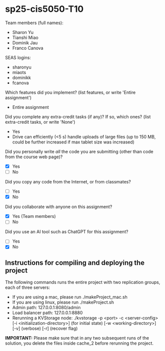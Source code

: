 # sp25-cis5050-T10

Team members (full names):
- Sharon Yu
- Tianshi Miao
- Dominik Jau
- Franco Canova

SEAS logins:
- sharonyu
- miaots
- dominikk
- fcanova

Which features did you implement?
  (list features, or write 'Entire assignment')
- Entire assignment

Did you complete any extra-credit tasks (if any)? If so, which ones? (list extra-credit tasks, or write 'None')
- Yes
- Drive can efficiently (<5 s) handle uploads of large files (up to 150 MB, could be further increased if max tablet size was increased)

Did you personally write _all_ the code you are submitting (other than code from the course web page)?
- [x] Yes
- [ ] No

Did you copy any code from the Internet, or from classmates?
- [ ] Yes
- [x] No

Did you collaborate with anyone on this assignment?
- [x] Yes (Team members)
- [ ] No

Did you use an AI tool such as ChatGPT for this assignment?
- [ ] Yes
- [x] No

## Instructions for compiling and deploying the project
The following commands runs the entire project with two replication groups, each of three servers:
- If you are using a mac, please run ./makeProject_mac.sh
- If you are using linux, please run ./makeProject.sh
- Admin path: 127.0.0.1:8080/admin
- Load balancer path: 127.0.0.1:8880
- Rerunning a KVStorage node: ./kvstorage -p \<port> -c \<server-config> [-i \<initialization-directory>] (for initial state) [-w \<working-directory>] [-v] (verbose) [-r] (recover flag)

**IMPORTANT:** Please make sure that in any two subsequent runs of the solution, you delete the files inside cache_2 before rerunning the project.
